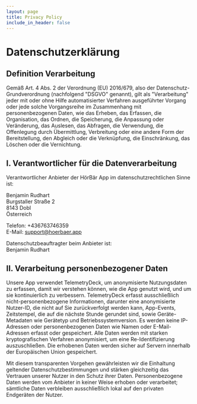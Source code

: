 ```yaml
---
layout: page
title: Privacy Policy
include_in_header: false
---
```


# Datenschutzerklärung

## Definition Verarbeitung
Gemäß Art. 4 Abs. 2 der Verordnung (EU) 2016/679, also der Datenschutz-Grundverordnung (nachfolgend "DSGVO" genannt), gilt als "Verarbeitung" jeder mit oder ohne Hilfe automatisierter Verfahren ausgeführter Vorgang oder jede solche Vorgangsreihe im Zusammenhang mit personenbezogenen Daten, wie das Erheben, das Erfassen, die Organisation, das Ordnen, die Speicherung, die Anpassung oder Veränderung, das Auslesen, das Abfragen, die Verwendung, die Offenlegung durch Übermittlung, Verbreitung oder eine andere Form der Bereitstellung, den Abgleich oder die Verknüpfung, die Einschränkung, das Löschen oder die Vernichtung.

## I. Verantwortlicher für die Datenverarbeitung
Verantwortlicher Anbieter der HörBär App im datenschutzrechtlichen Sinne ist:

Benjamin Rudhart  
Burgstaller Straße 2  
8143 Dobl  
Österreich

Telefon: +436763746359  
E-Mail: support@hoerbaer.app

Datenschutzbeauftragter beim Anbieter ist:  
Benjamin Rudhart

## II. Verarbeitung personenbezogener Daten
Unsere App verwendet TelemetryDeck, um anonymisierte Nutzungsdaten zu erfassen, damit wir verstehen können, wie die App genutzt wird, und um sie kontinuierlich zu verbessern. TelemetryDeck erfasst ausschließlich nicht-personenbezogene Informationen, darunter eine anonymisierte Nutzer-ID, die nicht auf Sie zurückverfolgt werden kann, App-Events, Zeitstempel, die auf die nächste Stunde gerundet sind, sowie Geräte-Metadaten wie Gerätetyp und Betriebssystemversion.
Es werden keine IP-Adressen oder personenbezogenen Daten wie Namen oder E-Mail-Adressen erfasst oder gespeichert. Alle Daten werden mit starken kryptografischen Verfahren anonymisiert, um eine Re-Identifizierung auszuschließen. Die erhobenen Daten werden sicher auf Servern innerhalb der Europäischen Union gespeichert.

Mit diesem transparenten Vorgehen gewährleisten wir die Einhaltung geltender Datenschutzbestimmungen und stärken gleichzeitig das Vertrauen unserer Nutzer in den Schutz ihrer Daten. Personenbezogene Daten werden vom Anbieter in keiner Weise erhoben oder verarbeitet; sämtliche Daten verbleiben ausschließlich lokal auf den privaten Endgeräten der Nutzer.